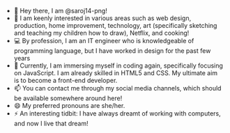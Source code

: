 - 👋 Hey there, I am @saroj14-png!
- 👀 I am keenly interested in various areas such as web design, production, home improvement, technology, art (specifically sketching and teaching my children how to draw), Netflix, and cooking!
- 💻 By profession, I am an IT engineer who is knowledgeable of programming language, but I have worked in design for the past few years
- 🌱 Currently, I am immersing myself in coding again, specifically focusing on JavaScript. I am already skilled in HTML5 and CSS. My ultimate aim is to become a front-end developer.
- 📫 You can contact me through my social media channels, which should be available somewhere around here!
- 😄 My preferred pronouns are she/her.
- ⚡ An interesting tidbit: I have always dreamt of working with computers, and now I live that dream!

<!---
saroj14-png/saroj14-png is a ✨ special ✨ repository because its `README.md` (this file) appears on your GitHub profile.
You can click the Preview link to take a look at your changes.
--->
